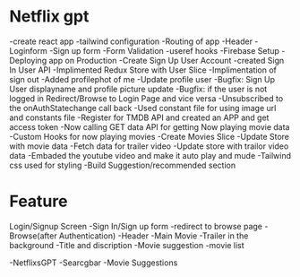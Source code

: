 # Netflix gpt
-create react app
-tailwind configuration
-Routing of app
-Header
-Loginform
-Sign up form
-Form Validation
-useref hooks
-Firebase Setup
-Deploying app on Production
-Create Sign Up User Account
-created Sign In User API
-Implimented Redux Store with User Slice
-Implimentation of sign out
-Added profilephot of me
-Update profile user
-Bugfix: Sign Up User displayname and profile picture update
-Bugfix: if the user is not logged in Redirect/Browse to Login Page and vice versa
-Unsubscribed to the onAuthStatechange call back
-Used constant file for using image url and constants file
-Register for TMDB API and created an APP and get access token
-Now calling GET data API for getting Now playing movie data
-Custom Hooks for now playing movies
-Create Movies Slice
-Update Store with movie data
-Fetch data for trailer video
-Update store with trailor video data
-Embaded the youtube video and make it auto play and mude 
-Tailwind css used for styling
-Build Suggestion/recommended section



# Feature
Login/Signup Screen
  -Sign In/Sign up form
   -redirect to browse page
-Browse(after Authentication)
  -Header
  -Main Movie
    -Trailer in the background
    -Title and discription
    -Movie suggestion
      -movie list


 -NetflixsGPT
   -Searcgbar
   -Movie Suggestions     